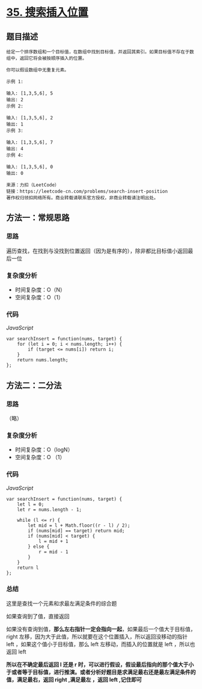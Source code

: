 # [35. 搜索插入位置](https://leetcode-cn.com/problems/search-insert-position/)

## 题目描述

```
给定一个排序数组和一个目标值，在数组中找到目标值，并返回其索引。如果目标值不存在于数组中，返回它将会被按顺序插入的位置。

你可以假设数组中无重复元素。

示例 1:

输入: [1,3,5,6], 5
输出: 2
示例 2:

输入: [1,3,5,6], 2
输出: 1
示例 3:

输入: [1,3,5,6], 7
输出: 4
示例 4:

输入: [1,3,5,6], 0
输出: 0

来源：力扣（LeetCode）
链接：https://leetcode-cn.com/problems/search-insert-position
著作权归领扣网络所有。商业转载请联系官方授权，非商业转载请注明出处。
```

## 方法一：常规思路

### 思路

遍历查找，在找到与没找到位置返回（因为是有序的），除非都比目标值小返回最后一位

### 复杂度分析

- 时间复杂度：O（N）
- 空间复杂度：O（1）

### 代码

*JavaScript*

```JS
var searchInsert = function(nums, target) {
    for (let i = 0; i < nums.length; i++) {
        if (target <= nums[i]) return i;
    }
    return nums.length;
};
```

## 方法二：二分法

### 思路

（略）

### 复杂度分析

- 时间复杂度：O（logN）
- 空间复杂度：O （1）

### 代码

*JavaScript*

```JS
var searchInsert = function(nums, target) {
    let l = 0;
    let r = nums.length - 1;

    while (l <= r) {
        let mid = l + Math.floor((r - l) / 2);
        if (nums[mid] == target) return mid;
        if (nums[mid] < target) {
            l = mid + 1
        } else {
            r = mid - 1
        }
    }
    return l
};
```

### 总结

这里是查找一个元素和求最左满足条件的综合题

如果查询到了值，直接返回

如果没有查询到值，**那么左右指针一定会指向一起**，如果最后一个值大于目标值，right 左移，因为大于此值，所以就要在这个位置插入，所以返回没移动的指针 left ，如果这个值小于目标值，那么 left 左移动，而插入的位置就是 left ，所以也返回 left 

**所以在不确定最后返回 l 还是 r 时，可以进行假设，假设最后指向的那个值大于小于或者等于目标值，进行推演。或者分析好题目是求满足最右还是最左满足条件的值，满足最右，返回 right ,满足最左 ，返回 left ,记住即可**

